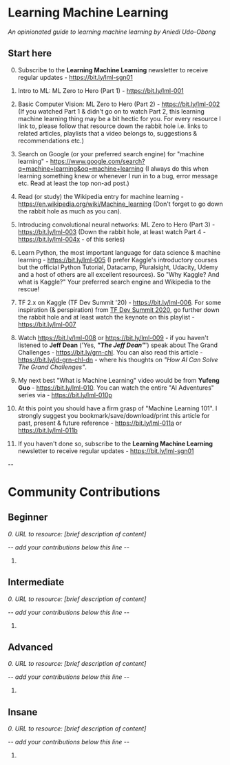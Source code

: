 # Learning Machine Learning
*An opinionated guide to learning machine learning by Aniedi Udo-Obong*

## Start here

0. Subscribe to the **Learning Machine Learning** newsletter to receive regular updates - https://bit.ly/lml-sgn01
1. Intro to ML: ML Zero to Hero (Part 1) - https://bit.ly/lml-001
2. Basic Computer Vision: ML Zero to Hero (Part 2) - https://bit.ly/lml-002 (If you watched Part 1 & didn't go on to watch Part 2, this learning machine learning thing may be a bit hectic for you. For every resource I link to, please follow that resource down the rabbit hole i.e. links to related articles, playlists that a video belongs to, suggestions & recommendations etc.)
3. Search on Google (or your preferred search engine) for "machine learning" - https://www.google.com/search?q=machine+learning&oq=machine+learning (I always do this when learning something knew or whenever I run in to a bug, error message etc. Read at least the top non-ad post.)
4. Read (or study) the Wikipedia entry for machine learning - https://en.wikipedia.org/wiki/Machine_learning (Don't forget to go down the rabbit hole as much as you can).
5. Introducing convolutional neural networks: ML Zero to Hero (Part 3) - https://bit.ly/lml-003 (Down the rabbit hole, at least watch Part 4 - https://bit.ly/lml-004x - of this series) 
6. Learn Python, the most important language for data science & machine learning - https://bit.ly/lml-005 (I prefer Kaggle's introductory courses but the official Python Tutorial, Datacamp, Pluralsight, Udacity, Udemy and a host of others are all excellent resources). So "Why Kaggle? And what is Kaggle?" Your preferred search engine and Wikipedia to the rescue!
7. TF 2.x on Kaggle (TF Dev Summit '20) - https://bit.ly/lml-006. For some inspiration (& perspiration) from [TF Dev Summit 2020](https://www.tensorflow.org/dev-summit), go further down the rabbit hole and at least watch the keynote on this playlist - https://bit.ly/lml-007
8. Watch https://bit.ly/lml-008 or https://bit.ly/lml-009 - if you haven't listened to **Jeff Dean** ('Yes, ***"The Jeff Dean"***') speak about The Grand Challenges - https://bit.ly/grn-chl. You can also read this article - https://bit.ly/jd-grn-chl-dn - where his thoughts on *"How AI Can Solve The Grand Challenges"*.
9. My next best "What is Machine Learning" video would be from **Yufeng Guo** - https://bit.ly/lml-010. You can watch the entire "AI Adventures" series via - https://bit.ly/lml-010p
10. At this point you should have a firm grasp of "Machine Learning 101". I strongly suggest you bookmark/save/download/print this article for past, present & future reference - https://bit.ly/lml-011a or https://bit.ly/lml-011b

0. If you haven't done so, subscribe to the **Learning Machine Learning** newsletter to receive regular updates - https://bit.ly/lml-sgn01

--
# Community Contributions

## Beginner
*0. URL to resource: [brief description of content]*

*-- add your contributions below this line --*

1. 

## Intermediate
*0. URL to resource: [brief description of content]*

*-- add your contributions below this line --*

1. 

## Advanced
*0. URL to resource: [brief description of content]*

*-- add your contributions below this line --*

1. 

## Insane
*0. URL to resource: [brief description of content]*

*-- add your contributions below this line --*

1. 
